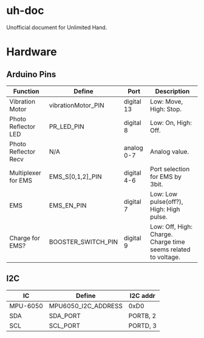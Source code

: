 # uh-doc
Unofficial document for Unlimited Hand.

# Hardware

## Arduino Pins
|       Function       |       Define       |     Port    |                          Description                           |
|----------------------|--------------------|-------------|----------------------------------------------------------------|
| Vibration Motor      | vibrationMotor_PIN | digital 13  | Low: Move, High: Stop.                                         |
| Photo Reflector LED  | PR_LED_PIN         | digital 8   | Low: On, High: Off.                                            |
| Photo Reflector Recv | N/A                | analog 0-7  | Analog value.                                                  |
| Multiplexer for EMS  | EMS_S[0,1,2]_PIN   | digital 4-6 | Port selection for EMS by 3bit.                                |
| EMS                  | EMS_EN_PIN         | digital 7   | Low: Low pulse(off?), High: High pulse.                        |
| Charge for EMS?      | BOOSTER_SWITCH_PIN | digital 9   | Low: Off, High: Charge.  Charge time seems related to voltage. |

## I2C
|    IC    |        Define       | I2C addr |
|----------|---------------------|----------|
| MPU-6050 | MPU6050_I2C_ADDRESS | 0xD0     |
| SDA      | SDA_PORT            | PORTB, 2 |
| SCL      | SCL_PORT            | PORTD, 3 |
